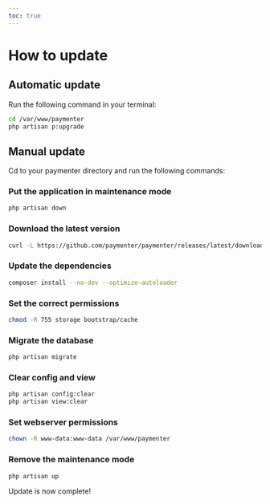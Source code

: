 ```yaml
---
toc: true
---
```


# How to update

## Automatic update
Run the following command in your terminal:
```bash
cd /var/www/paymenter
php artisan p:upgrade
```

## Manual update
Cd to your paymenter directory and run the following commands:
### Put the application in maintenance mode
```bash
php artisan down
```

### Download the latest version
```bash
curl -L https://github.com/paymenter/paymenter/releases/latest/download/paymenter.tar.gz | tar -xz
```

### Update the dependencies
```bash
composer install --no-dev --optimize-autoloader
```

### Set the correct permissions
```bash
chmod -R 755 storage bootstrap/cache
```

### Migrate the database
```bash
php artisan migrate
```

### Clear config and view
```bash
php artisan config:clear
php artisan view:clear
```

### Set webserver permissions
```bash
chown -R www-data:www-data /var/www/paymenter
```

### Remove the maintenance mode
```bash
php artisan up
```

Update is now complete!